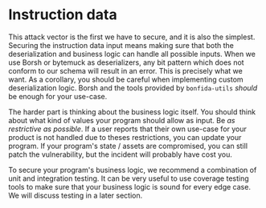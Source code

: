 # Instruction data

This attack vector is the first we have to secure, and it is also the simplest.
Securing the instruction data input means making sure that both the deserialization and business logic can handle all possible inputs.
When we use Borsh or bytemuck as deserializers, any bit pattern which does not conform to our schema will result in an error.
This is precisely what we want.
As a corollary, you should be careful when implementing custom deserialization logic.
Borsh and the tools provided by `bonfida-utils` _should_ be enough for your use-case.

The harder part is thinking about the business logic itself.
You should think about what kind of values your program should allow as input.
Be _as restrictive as possible_.
If a user reports that their own use-case for your product is not handled due to theses restrictions, you can update your program.
If your program's state / assets are compromised, you can still patch the vulnerability, but the incident will probably have cost you.

To secure your program's business logic, we recommend a combination of unit and integration testing.
It can be very useful to use coverage testing tools to make sure that your business logic is sound for every edge case.
We will discuss testing in a later section.

